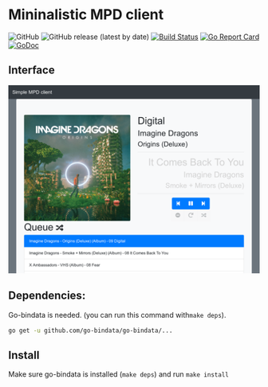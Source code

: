 # Mininalistic MPD client
![GitHub](https://img.shields.io/github/license/Leixb/MPD_goclient)
![GitHub release (latest by date)](https://img.shields.io/github/v/release/Leixb/MPD_goclient)
[![Build Status](https://travis-ci.com/Leixb/MPD_goclient.svg?branch=master)](https://travis-ci.com/Leixb/MPD_goclient)
[![Go Report Card](https://goreportcard.com/badge/github.com/Leixb/MPD_goclient)](https://goreportcard.com/report/github.com/Leixb/MPD_goclient)
[![GoDoc](https://godoc.org/github.com/Leixb/MPD_goclient?status.svg)](https://godoc.org/github.com/Leixb/MPD_goclient)

## Interface

![UI example](example.png)


## Dependencies:

Go-bindata is needed. (you can run this command with`make deps`).

```sh
go get -u github.com/go-bindata/go-bindata/...
```

## Install

Make sure go-bindata is installed (`make deps`) and run `make install`
